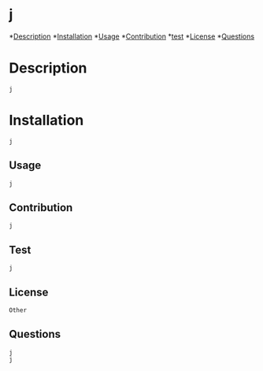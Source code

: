 # j
*[Description](#description)
*[Installation](#installation)
*[Usage](#usage)
*[Contribution](#contribution)
*[test](#test)
*[License](#license)
*[Questions](#questions)
# Description
    j
# Installation
    j
## Usage
    j
## Contribution
    j
## Test
    j
## License
    Other
## Questions
    j
    j